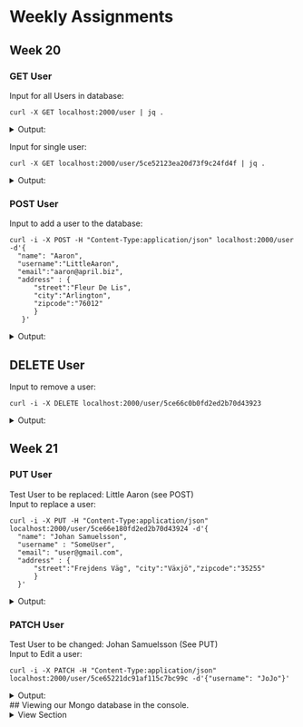 # Weekly Assignments

## Week 20
### GET User
Input for all Users in database:
```
curl -X GET localhost:2000/user | jq .
```
<details>
  <summary> Output: </summary>
  <p>
    
```
[
  {
    "address": {
      "street": "Kulas Light",
      "city": "Gwenborough",
      "zipcode": "92998"
    },
    "_id": "5ce52123ea20d73f9c24fd4f",
    "name": "Leanne Graham",
    "username": "Bret",
    "email": "Sincere@april.biz",
    "__v": 0
  },
  {
    "address": {
      "street": "Victor Plains",
      "city": "Wisokyburgh",
      "zipcode": "90566"
    },
    "_id": "5ce521a2ea20d73f9c24fd50",
    "name": "Ervin Howell",
    "username": "Antonette",
    "email": "Shana@melissa.tv",
    "__v": 0
  },
  {
    "address": {
      "street": "Lebsack Ln.",
      "city": "Elvis South",
      "zipcode": "76920"
    },
    "_id": "5ce651a6dc91af115c7bc99b",
    "name": "Clementine Bauch",
    "username": "Samantha",
    "email": "Nathan@yenisa.net",
    "__v": 0
  },
  {
    "address": {
      "street": "Lebsack Ln."
    },
    "_id": "5ce65221dc91af115c7bc99c",
    "name": "Patrick Lebsack",
    "username": "Karianne",
    "email": "Julianne@kory.net",
    "__v": 0
  }
]
```
    
  </p></details>

Input for single user:

```
curl -X GET localhost:2000/user/5ce52123ea20d73f9c24fd4f | jq .
```

<details>
  <summary> Output: </summary>
  <p>
  
```
{
  "address": {
    "street": "Kulas Light",
    "city": "Gwenborough",
    "zipcode": "92998"
  },
  "_id": "5ce52123ea20d73f9c24fd4f",
  "name": "Leanne Graham",
  "username": "Bret",
  "email": "Sincere@april.biz",
  "__v": 0
}
```
  </p></details>
  
### POST User
Input to add a user to the database:
```
curl -i -X POST -H "Content-Type:application/json" localhost:2000/user -d'{
  "name": "Aaron", 
  "username":"LittleAaron", 
  "email":"aaron@april.biz", 
  "address" : {
      "street":"Fleur De Lis",
      "city":"Arlington",
      "zipcode":"76012"
      }
   }'
```   
<details>
  <summary> Output: </summary>
  <p>
   
```
TP/1.1 201 Created
X-Powered-By: Express
Content-Type: text/html; charset=utf-8
Content-Length: 30
ETag: W/"1e-YTx+dLO2dm61SruAw5IffrD4+8E"
Date: Thu, 23 May 2019 09:46:51 GMT
Connection: keep-alive

 -LittleAaron has been added.-
```

</p></details>

## DELETE User
Input to remove a user:
```
curl -i -X DELETE localhost:2000/user/5ce66c0b0fd2ed2b70d43923
```
<details>
  <summary> Output: </summary>
  <p>

```
TP/1.1 200 OK
X-Powered-By: Express
Content-Type: text/html; charset=utf-8
Content-Length: 32
ETag: W/"20-N0LX8yKQ/nqR4oZfDOSICcIq7To"
Date: Thu, 23 May 2019 09:51:29 GMT
Connection: keep-alive

 -LittleAaron has been deleted.-
```

  </p></details>

## Week 21
### PUT User
Test User to be replaced: Little Aaron (see POST)<br>
Input to replace a user:
```
curl -i -X PUT -H "Content-Type:application/json" localhost:2000/user/5ce66e180fd2ed2b70d43924 -d'{
  "name": "Johan Samuelsson", 
  "username" : "SomeUser", 
  "email": "user@gmail.com", 
  "address" : {
      "street":"Frejdens Väg", "city":"Växjö","zipcode":"35255"
      }
  }'
  ```
<details>
  <summary> Output: </summary>
  <p>


```
TP/1.1 200 OK
X-Powered-By: Express
Content-Type: text/html; charset=utf-8
Content-Length: 35
ETag: W/"23-4fITJAaO8+0zr7quCJsUYvgBtws"
Date: Thu, 23 May 2019 09:59:59 GMT
Connection: keep-alive

 -SomeUser has replaced this user.-

```

  </p></details>

### PATCH User
Test User to be changed: Johan Samuelsson (See PUT)<br>
Input to Edit a user:
```
curl -i -X PATCH -H "Content-Type:application/json" localhost:2000/user/5ce65221dc91af115c7bc99c -d'{"username": "JoJo"}'
```
<details>
  <summary> Output: </summary>
  <p>

```
TP/1.1 200 OK
X-Powered-By: Express
Content-Type: text/html; charset=utf-8
Content-Length: 25
ETag: W/"19-QrhlyPK966RH0U4rDY2T33CukS0"
Date: Thu, 23 May 2019 10:06:25 GMT
Connection: keep-alive

 -JoJo has been updated.-
```
</p></details>
## Viewing our Mongo database in the console.
<details>
  <summary>View Section</summary>
  <p>
    
Startup
Input: `mongo`
<details>
  <summary>Output:</summary>
  </p>
  
  ```
MongoDB shell version v4.0.9
connecting to: mongodb://127.0.0.1:27017/?gssapiServiceName=mongodb
Implicit session: session { "id" : UUID("a7716669-4aff-4f88-972f-141d11965e43") }
MongoDB server version: 4.0.9
```
  </p></details>
Display availible databases.<br>
Input: `show dbs`
<details>
  <summary>Output:</summary>
  </p>
  
  ```
admin   0.000GB
ass     0.000GB
config  0.000GB
local   0.000GB

```
  </p></details>
Switch to our database, ass.<br> 
Input:`use ass`
<details>
  <summary>Output:</summary>
  </p>
  
  ```
switched to db ass

```
  </p></details>
View users within database.
Input: `db.users.find()`
<details>
  <summary>Output:</summary>
  </p>
  
  ```
{ "_id" : ObjectId("5ce52123ea20d73f9c24fd4f"), "name" : "Leanne Graham", "username" : "Bret", "email" : "Sincere@april.biz", "address" : { "street" : "Kulas Light", "city" : "Gwenborough", "zipcode" : "92998" }, "__v" : 0 }
{ "_id" : ObjectId("5ce521a2ea20d73f9c24fd50"), "name" : "Ervin Howell", "username" : "Antonette", "email" : "Shana@melissa.tv", "address" : { "street" : "Victor Plains", "city" : "Wisokyburgh", "zipcode" : "90566" }, "__v" : 0 }
{ "_id" : ObjectId("5ce651a6dc91af115c7bc99b"), "name" : "Clementine Bauch", "username" : "Samantha", "email" : "Nathan@yenisa.net", "address" : { "street" : "Lebsack Ln.", "city" : "Elvis South", "zipcode" : "76920" }, "__v" : 0 }
{ "_id" : ObjectId("5ce65221dc91af115c7bc99c"), "name" : "Patrick Lebsack", "username" : "JoJo", "email" : "Julianne@kory.net", "address" : { "street" : "Lebsack Ln." }, "__v" : 0 }
{ "_id" : ObjectId("5ce66e180fd2ed2b70d43924"), "name" : "Johan Samuelsson", "username" : "SomeUser", "email" : "user@gmail.com", "address" : { "street" : "Frejdens Väg", "city" : "Växjö", "zipcode" : "35255" }, "__v" : 0 }

```

  </p></details>
  </p></details>
